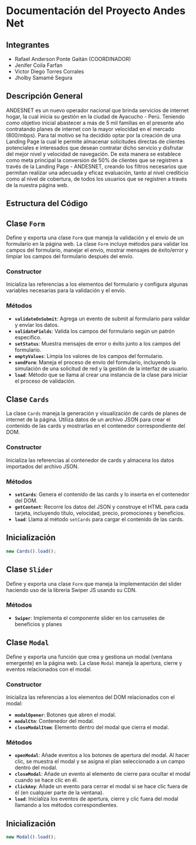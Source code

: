 # Documentación del Proyecto Andes Net

## Integrantes
- Rafael Anderson Ponte Gaitán (COORDINADOR)
- Jenifer Coila Farfan
- Victor Diego Torres Corrales
- Jholby Samamé Segura

## Descripción General

ANDESNET es un nuevo operador nacional que brinda servicios de internet hogar, la cual inicia su gestión en la ciudad de Ayacucho - Perú.
Teniendo como objetivo inicial abastecer a más de 5 mil familias en el presente año contratando planes de internet con la mayor velocidad en el mercado (800/mbps).
Para tal motivo se ha decidido optar por la creación de una Landing Page la cual le permite almacenar solicitudes directas de clientes potenciales e interesados que desean contratar dicho servicio y disfrutar del mejor nivel y velocidad de navegación.
De esta manera se establece como meta principal la conversión de 50% de clientes que se registren a través de la Landing Page - ANDESNET, creando los filtros necesarios que permitan realizar una adecuada y eficaz evaluación, tanto al nivel crediticio como al nivel de cobertura, de todos los usuarios que se registren a través de la nuestra página web.

## Estructura del Código

## Clase `Form`

Define y exporta una clase `Form` que maneja la validación y el envío de un formulario en la página web. La clase `Form` incluye métodos para validar los campos del formulario, manejar el envío, mostrar mensajes de éxito/error y limpiar los campos del formulario después del envío.

### Constructor
Inicializa las referencias a los elementos del formulario y configura algunas variables necesarias para la validación y el envío.

### Métodos

- **`validateOnSubmit`**: Agrega un evento de submit al formulario para validar y enviar los datos.
- **`validateFields`**: Valida los campos del formulario según un patrón específico.
- **`setStatus`**: Muestra mensajes de error o éxito junto a los campos del formulario.
- **`emptyValues`**: Limpia los valores de los campos del formulario.
- **`sendForm`**: Maneja el proceso de envío del formulario, incluyendo la simulación de una solicitud de red y la gestión de la interfaz de usuario.
- **`load`**: Método que se llama al crear una instancia de la clase para iniciar el proceso de validación.

## Clase `Cards`
La clase `Cards` maneja la generación y visualización de cards de planes de internet de la página. Utiliza datos de un archivo JSON para crear el contenido de las cards y mostrarlas en el contenedor correspondiente del DOM.

### Constructor
Inicializa las referencias al contenedor de cards y almacena los datos importados del archivo JSON.

### Métodos

- **`setCards`**: Genera el contenido de las cards y lo inserta en el contenedor del DOM.
- **`getContent`**: Recorre los datos del JSON y construye el HTML para cada tarjeta, incluyendo título, velocidad, precio, promociones y beneficios.
- **`load`**: Llama al método `setCards` para cargar el contenido de las cards.

## Inicialización
```javascript
new Cards().load();
```

## Clase `Slider`
Define y exporta una clase `Form` que maneja la implementación del slider haciendo uso de la librería Swiper JS
usando su CDN.

### Métodos
- **`Swiper`**: Implementa el componente slider en los carruseles de beneficios y planes


## Clase `Modal`

Define y exporta una función que crea y gestiona un modal (ventana emergente) en la página web. La clase `Modal` maneja la apertura, cierre y eventos relacionados con el modal.

### Constructor
Inicializa las referencias a los elementos del DOM relacionados con el modal:
- **`modalOpener`**: Botones que abren el modal.
- **`modalCtn`**: Contenedor del modal.
- **`closeModalItem`**: Elemento dentro del modal que cierra el modal.

### Métodos

- **`openModal`**: Añade eventos a los botones de apertura del modal. Al hacer clic, se muestra el modal y se asigna el plan seleccionado a un campo dentro del modal.
- **`closeModal`**: Añade un evento al elemento de cierre para ocultar el modal cuando se hace clic en él.
- **`clickAny`**: Añade un evento para cerrar el modal si se hace clic fuera de él (en cualquier parte de la ventana).
- **`load`**: Inicializa los eventos de apertura, cierre y clic fuera del modal llamando a los métodos correspondientes.

## Inicialización
```javascript
new Modal().load();
```


